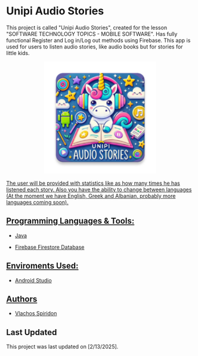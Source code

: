 # Unipi Audio Stories

This project is called "Unipi Audio Stories", created for the lesson "SOFTWARE TECHNOLOGY TOPICS - MOBILE SOFTWARE". Has fully functional Register and Log in/Log out methods using Firebase. This app is used for users to listen audio stories, like audio books but for stories for little kids.

<p align="center"><a href="https://github.com/spirosvl999/Unipi_Audio_Stories"><img src="https://github.com/spirosvl999/Unipi_Audio_Stories/blob/master/app/src/main/res/mipmap-xxxhdpi/ic_launcher.webp" height="300" width="300" /></p>

The user will be provided with statistics like as how many times he has listened each story. Also you have the ability to change between languages (At the moment we have English, Greek and Albanian, probably more languages coming soon).


## Programming Languages & Tools:

- Java

- Firebase Firestore Database


## Enviroments Used:

- Android Studio

## Authors

- [Vlachos Spiridon](https://github.com/spirosvl999)

## Last Updated
This project was last updated on [2/13/2025].
